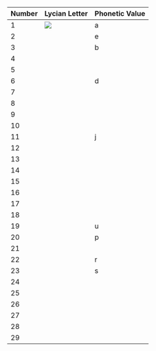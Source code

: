 | Number |    Lycian Letter    |    Phonetic Value   |
|--------|---------------------|---------------------|
| 1      | ![](http://www.homermultitext.org/iipsrv?OBJ=IIP,1.0&FIF=/project/homer/pyramidal/deepzoom/lycian/hc/v1/2007.02.0020.tif&RGN=0.7905,0.03518,0.01979,0.1759&wID=50&CVT=JPEG)           | a           |
| 2      |           |   e    |
| 3      |           |   b    |
| 4      |           |        |
| 5      |           |        |
| 6      |           |   d    |
| 7      |           |        |
| 8      |           |        |
| 9      |           |        |
| 10     |           |        |
| 11     |           |   j    |
| 12     |           |        |
| 13     |           |        |
| 14     |           |        |
| 15     |           |        |
| 16     |           |        |
| 17     |           |        |
| 18     |           |        |
| 19     |           |   u    |
| 20     |           |   p    |
| 21     |           |        |
| 22     |           |   r    |
| 23     |           |   s    |
| 24     |           |        |
| 25     |           |        |
| 26     |           |        |
| 27     |           |        |
| 28     |           |        |
| 29     |           |        |
